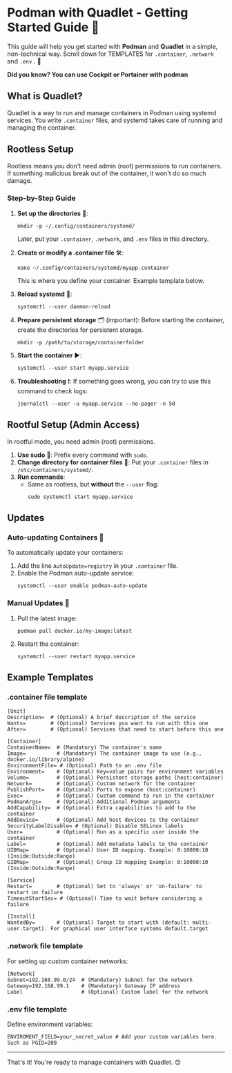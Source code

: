 
# Podman with Quadlet - Getting Started Guide 🐋

This guide will help you get started with **Podman** and **Quadlet** in a simple, non-technical way. Scroll down for TEMPLATES for `.container`, `.network` and `.env` . 🚀

**Did you know? You can use Cockpit or Portainer with podman**

## What is Quadlet?

Quadlet is a way to run and manage containers in Podman using systemd services. You write `.container` files, and systemd takes care of running and managing the container.

## Rootless Setup

Rootless means you don't need admin (root) permissions to run containers. If something malicious break out of the container, it won't do so much damage.

### Step-by-Step Guide

1. **Set up the directories** 📂:
   ```
   mkdir -p ~/.config/containers/systemd/
   ```
   Later, put your `.container`, `.network`, and `.env` files in this directory.

2. **Create or modify a .container file** 🛠️:
   ```
   nano ~/.config/containers/systemd/myapp.container
   ```
   This is where you define your container. Example template below.

3. **Reload systemd** 🔄:
   ```
   systemctl --user daemon-reload
   ```

4. **Prepare persistent storage** 🗂️ (important):
   Before starting the container, create the directories for persistent storage.
   ```
   mkdir -p /path/to/storage/containerfolder
   ```

5. **Start the container** ▶️:
   ```
   systemctl --user start myapp.service
   ```

6. **Troubleshooting** ❗:
   If something goes wrong, you can try to use this command to check logs:
   ```
   journalctl --user -u myapp.service --no-pager -n 50
   ```

## Rootful Setup (Admin Access)

In rootful mode, you need admin (root) permissions.

1. **Use sudo** 🛑: Prefix every command with `sudo`.
2. **Change directory for container files** 📁: Put your `.container` files in `/etc/containers/systemd/`.
3. **Run commands**:
   - Same as rootless, but **without** the `--user` flag:
     ```
     sudo systemctl start myapp.service
     ```

## Updates

### Auto-updating Containers 🔄

To automatically update your containers:

1. Add the line `AutoUpdate=registry` in your `.container` file.
2. Enable the Podman auto-update service:
   ```
   systemctl --user enable podman-auto-update
   ```

### Manual Updates 🔧

1. Pull the latest image:
   ```
   podman pull docker.io/my-image:latest
   ```
2. Restart the container:
   ```
   systemctl --user restart myapp.service
   ```

## Example Templates

### .container file template

```
[Unit]
Description=  # (Optional) A brief description of the service
Wants=        # (Optional) Services you want to run with this one
After=        # (Optional) Services that need to start before this one

[Container]
ContainerName=  # (Mandatory) The container's name
Image=          # (Mandatory) The container image to use (e.g., docker.io/library/alpine)
EnvironmentFile= # (Optional) Path to an .env file
Environment=    # (Optional) Key=value pairs for environment variables
Volume=         # (Optional) Persistent storage paths (host:container)
Network=        # (Optional) Custom network for the container
PublishPort=    # (Optional) Ports to expose (host:container)
Exec=           # (Optional) Custom command to run in the container
PodmanArgs=     # (Optional) Additional Podman arguments
AddCapability=  # (Optional) Extra capabilities to add to the container
AddDevice=      # (Optional) Add host devices to the container
SecurityLabelDisable= # (Optional) Disable SELinux labels
User=           # (Optional) Run as a specific user inside the container
Label=          # (Optional) Add metadata labels to the container
UIDMap=         # (Optional) User ID mapping. Example: 0:10000:10 (Inside:Outside:Range)
GIDMap=         # (Optional) Group ID mapping Example: 0:10000:10 (Inside:Outside:Range)

[Service]
Restart=        # (Optional) Set to 'always' or 'on-failure' to restart on failure
TimeoutStartSec= # (Optional) Time to wait before considering a failure

[Install]
WantedBy=       # (Optional) Target to start with (default: multi-user.target). For graphical user interface systems default.target
```

### .network file template

For setting up custom container networks:

```
[Network]
Subnet=192.168.99.0/24  # (Mandatory) Subnet for the network
Gateway=192.168.99.1    # (Mandatory) Gateway IP address
Label                   # (Optional) Custom label for the network
```

### .env file template

Define environment variables:

```
ENVIROMENT_FIELD=your_secret_value # Add your custom variables here. Such as PGID=200
```

---

That's it! You're ready to manage containers with Quadlet. 😊
